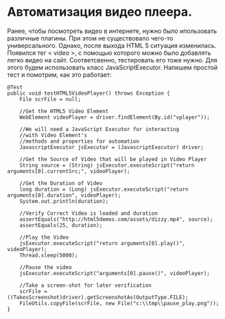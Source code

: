 # Автоматизация видео плеера.

Ранее, чтобы посмотреть видео в интернете, нужно было ипользовать различные плагины. При этом не существовало чего-то универсального. Однако, после выхода HTML 5 ситуация изменилась. Появился тег < video >, с помощью которого можно было добавлять легко видео на сайт. Соответсвенно, тестировать его тоже нужно.
Для этого будем использовать класс JavaScriptExecutor. Напишем простой тест и помотрим, как это работает:

    @Test
    public void testHTML5VideoPlayer() throws Exception {
        File scrFile = null;
        
        //Get the HTML5 Video Element
        WebElement videoPlayer = driver.findElement(By.id("vplayer"));
        
        //We will need a JavaScript Executor for interacting
        //with Video Element's
        //methods and properties for automation
        JavascriptExecutor jsExecutor = (JavascriptExecutor) driver;
        
        //Get the Source of Video that will be played in Video Player
        String source = (String) jsExecutor.executeScript("return arguments[0].currentSrc;", videoPlayer);
        
        //Get the Duration of Video
        long duration = (Long) jsExecutor.executeScript("return arguments[0].duration", videoPlayer);
        System.out.println(duration);
        
        //Verify Correct Video is loaded and duration
        assertEquals("http://html5demos.com/assets/dizzy.mp4", source);
        assertEquals(25, duration);
        
        //Play the Video
        jsExecutor.executeScript("return arguments[0].play()", videoPlayer);
        Thread.sleep(5000);
        
        //Pause the video
        jsExecutor.executeScript("arguments[0].pause()", videoPlayer);
        
        //Take a screen-shot for later verification
        scrFile = ((TakesScreenshot)driver).getScreenshotAs(OutputType.FILE);
        FileUtils.copyFile(scrFile, new File("c:\\tmp\\pause_play.png"));
    }